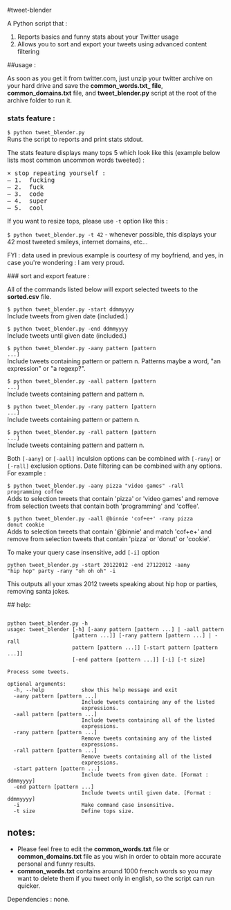 #tweet-blender

A Python script that : 

1. Reports basics and funny stats about your Twitter usage  
2. Allows you to sort and export your tweets using advanced content filtering

##usage :

As soon as you get it from twitter.com, just unzip your twitter archive on your hard drive and save the **common_words.txt_ file**, **common_domains.txt** file, and **tweet_blender.py** script at the root of the archive folder to run it.  

### stats feature : 

<code>$ python tweet_blender.py</code>  
Runs the script to reports and print stats stdout.  

The stats feature displays many tops 5 which look like this (example below lists most common uncommon words tweeted) :  
<pre>
× stop repeating yourself :
— 1.  fucking
— 2.  fuck
— 3.  code
— 4.  super
— 5.  cool
</pre>  

If you want to resize tops, please use <code>-t</code> option like this :  

<code>$ python tweet_blender.py -t 42</code> - whenever possible, this displays your 42 most tweeted smileys, internet domains, etc...

FYI : data used in previous example is courtesy of my boyfriend, and yes, in case you're wondering : I am very proud.  

### sort and export feature :  

All of the commands listed below will export selected tweets to the **sorted.csv** file.  

<code>$ python tweet_blender.py -start ddmmyyyy</code>  
Include tweets from given date (included.)

<code>$ python tweet_blender.py -end ddmmyyyy</code>  
Include tweets until given date (included.)

<code>$ python tweet_blender.py -aany pattern [pattern ...]</code>  
Include tweets containing pattern or pattern n. Patterns maybe a word, "an expression" or "a regexp?". 

<code>$ python tweet_blender.py -aall pattern [pattern ...]</code>  
Include tweets containing pattern and pattern n.  

<code>$ python tweet_blender.py -rany pattern [pattern ...]</code>  
Include tweets containing pattern or pattern n.  

<code>$ python tweet_blender.py -rall pattern [pattern ...]</code>  
Include tweets containing pattern and pattern n.  

Both <code>[-aany]</code> or <code>[-aall]</code> inculsion options can be combined with <code>[-rany]</code> or <code>[-rall]</code> exclusion options. Date filtering can be combined with any options. 
For example :  

<code>$ python tweet_blender.py -aany pizza "video games" -rall programming coffee</code>  
Adds to selection tweets that contain 'pizza' or 'video games' and remove from selection tweets that contain both 'programming' and 'coffee'.  

<code>$ python tweet_blender.py -aall @binnie 'cof+e+' -rany pizza donut cookie</code>  
Adds to selection tweets that contain '@binnie' and match 'cof+e+' and remove from selection tweets that contain 'pizza' or 'donut' or 'cookie'.  

To make your query case insensitive, add <code>[-i]</code> option   

<code>python tweet_blender.py -start 20122012 -end 27122012 -aany "hip hop" party -rany "oh oh oh" -i</code>

This outputs all your xmas 2012 tweets speaking about hip hop or parties, removing santa jokes.

## help:

<pre><code>
python tweet_blender.py -h
usage: tweet_blender [-h] [-aany pattern [pattern ...] | -aall pattern
                     [pattern ...]] [-rany pattern [pattern ...] | -rall
                     pattern [pattern ...]] [-start pattern [pattern ...]]
                     [-end pattern [pattern ...]] [-i] [-t size]

Process some tweets.

optional arguments:
  -h, --help            show this help message and exit
  -aany pattern [pattern ...]
                        Include tweets containing any of the listed
                        expressions.
  -aall pattern [pattern ...]
                        Include tweets containing all of the listed
                        expressions.
  -rany pattern [pattern ...]
                        Remove tweets containing any of the listed
                        expressions.
  -rall pattern [pattern ...]
                        Remove tweets containing all of the listed
                        expressions.
  -start pattern [pattern ...]
                        Include tweets from given date. [Format : ddmmyyyy]
  -end pattern [pattern ...]
                        Include tweets until given date. [Format : ddmmyyyy]
  -i                    Make command case insensitive.
  -t size               Define tops size.
</code></pre>
## notes:

- Please feel free to edit the **common_words.txt** file or **common_domains.txt** file as you wish in order to obtain more accurate personal and funny results.  
- **common_words.txt** contains around 1000 french words so you may want to delete them if you tweet only in english, so the script can run quicker.  

Dependencies : none.
